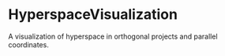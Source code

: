 # HyperspaceVisualization
A visualization of hyperspace in orthogonal projects and parallel coordinates.
